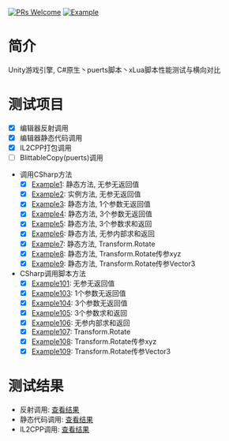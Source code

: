 [![PRs Welcome](https://img.shields.io/badge/PRs-welcome-blue.svg)](/pulls)
[![Example](https://img.shields.io/badge/Test-example-blue.svg)](/Assets/CScripts/Examples)

# 简介
 Unity游戏引擎, C#原生丶puerts脚本丶xLua脚本性能测试与横向对比

# 测试项目
- [x] 编辑器反射调用
- [x] 编辑器静态代码调用
- [x] IL2CPP打包调用
- [ ] BlittableCopy(puerts)调用

* 调用CSharp方法
    - [x] [Example1](/Assets/CScripts/Examples/Example1.cs): 静态方法, 无参无返回值
    - [x] [Example2](/Assets/CScripts/Examples/Example2.cs): 实例方法, 无参无返回值
    - [x] [Example3](/Assets/CScripts/Examples/Example3.cs): 静态方法, 1个参数无返回值
    - [x] [Example4](/Assets/CScripts/Examples/Example4.cs): 静态方法, 3个参数无返回值
    - [x] [Example5](/Assets/CScripts/Examples/Example5.cs): 静态方法, 3个参数求和返回 
    - [x] [Example6](/Assets/CScripts/Examples/Example6.cs): 静态方法, 无参内部求和返回 
    - [x] [Example7](/Assets/CScripts/Examples/Example7.cs): 静态方法, Transform.Rotate
    - [x] [Example8](/Assets/CScripts/Examples/Example8.cs): 静态方法, Transform.Rotate传参xyz 
    - [x] [Example9](/Assets/CScripts/Examples/Example9.cs): 静态方法, Transform.Rotate传参Vector3 
    
* CSharp调用脚本方法
    - [x] [Example101](/Assets/CScripts/Examples/Example101.cs): 无参无返回值
    - [x] [Example103](/Assets/CScripts/Examples/Example103.cs): 1个参数无返回值
    - [x] [Example104](/Assets/CScripts/Examples/Example104.cs): 3个参数无返回值
    - [x] [Example105](/Assets/CScripts/Examples/Example105.cs): 3个参数求和返回 
    - [x] [Example106](/Assets/CScripts/Examples/Example106.cs): 无参内部求和返回 
    - [x] [Example107](/Assets/CScripts/Examples/Example107.cs): Transform.Rotate
    - [x] [Example108](/Assets/CScripts/Examples/Example108.cs): Transform.Rotate传参xyz 
    - [x] [Example109](/Assets/CScripts/Examples/Example109.cs): Transform.Rotate传参Vector3 

# 测试结果
 * 反射调用: [查看结果](/States/STATES_BY_REFLECTION.md)
 * 静态代码调用: [查看结果](./States/STATES_BY_STATIC_CODE.md)
 * IL2CPP调用: [查看结果](./States/STATES_BY_IL2CPP.md)
